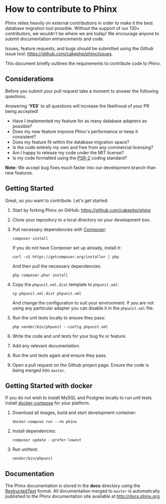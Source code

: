 # How to contribute to Phinx

Phinx relies heavily on external contributions in order to make it the best database migration
tool possible. Without the support of our 130+ contributors, we wouldn't be where we are today!
We encourage anyone to submit documentation enhancements and code.

Issues, feature requests, and bugs should be submitted using the Github issue tool:
https://github.com/cakephp/phinx/issues.

This document briefly outlines the requirements to contribute code to Phinx.

## Considerations

Before you submit your pull request take a moment to answer the following questions.

Answering '**YES**' to all questions will increase the likelihood of your PR being accepted!

* Have I implemented my feature for as many database adapters as possible?
* Does my new feature improve Phinx's performance or keep it consistent?
* Does my feature fit within the database migration space?
* Is the code entirely my own and free from any commercial licensing?
* Am I happy to release my code under the MIT license?
* Is my code formatted using the [PSR-2](https://github.com/php-fig/fig-standards/blob/master/accepted/PSR-2-coding-style-guide.md) coding standard?

**Note:** We accept bug fixes much faster into our development branch than new features.

## Getting Started

Great, so you want to contribute. Let's get started:

1. Start by forking Phinx on GitHub: https://github.com/cakephp/phinx

1. Clone your repository to a local directory on your development box.

1. Pull necessary dependencies with [Composer](getcomposer.org):

    ```
    composer install
    ```

   If you do not have Composer set up already, install it:

    ```
    curl -sS https://getcomposer.org/installer | php
    ```

   And then pull the necessary dependencies:

    ```
    php composer.phar install
    ```

1. Copy the `phpunit.xml.dist` template to `phpunit.xml`:

    ```
    cp phpunit.xml.dist phpunit.xml
    ```

   And change the configuration to suit your environment. If you are not using any particular adapter you can disable it in the `phpunit.xml` file.

1. Run the unit tests locally to ensure they pass:

    ```
    php vendor/bin/phpunit --config phpunit.xml
    ```

1. Write the code and unit tests for your bug fix or feature.

1. Add any relevant documentation.

1. Run the unit tests again and ensure they pass.

1. Open a pull request on the Github project page. Ensure the code is being merged into `master`.

## Getting Started with docker

If you do not wish to install MySQL and Postgres locally to run unit tests
install [docker-compose](https://docs.docker.com/compose/) for your platform.

1. Download all images, build and start development container:

    ```
    docker-compose run --rm phinx
    ```

1. Install dependencies:

    ```
    composer update --prefer-lowest
    ```

1. Run unittest:

    ```
    vendor/bin/phpunit
    ```

## Documentation

The Phinx documentation is stored in the **docs** directory using the [RestructedText](http://docutils.sourceforge.net/rst.html)
format. All documentation merged to `master` is automatically published to the Phinx documentation site available at http://docs.phinx.org.
